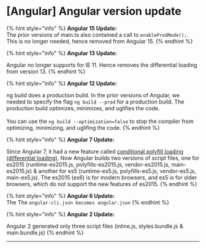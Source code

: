 # \[Angular] Angular version update

{% hint style="info" %}
**Angular 15 Update:**\
The prior versions of main.ts also contained a call to `enableProdMode();`. This is no longer needed, hence removed from Angular 15.
{% endhint %}

{% hint style="info" %}
**Angular 13 Update:**

Angular no longer supports for IE 11. Hence removes the differential loading from version 13.
{% endhint %}

{% hint style="info" %}
**Angular 12 Update:**&#x20;

ng build does a production build. In the prior versions of Angular, we needed to specify the flag `ng build --prod` for a production build. The production build optimizes, minimizes, and uglifies the code.\
\
You can use the `ng build --optimization=false` to stop the compiler from optimizing, minimizing, and uglifing the code.
{% endhint %}

{% hint style="info" %}
**Angular 7 Update:**

Since Angular 7, it had a new feature called [conditional polyfill loading (differential loading)](https://auth0.com/blog/angular-8-differential-loading/). Now Angular builds two versions of script files, one for es2015 (runtime-es2015.js, polyfills-es2015.js, vendor-es2015.js, main-es2015.js) & another for es5 (runtime-es5.js, polyfills-es5.js, vendor-es5.js, main-es5.js). The es2015 (es6) is for modern browsers, and es5 is for older browsers, which do not support the new features of es2015.
{% endhint %}

{% hint style="info" %}
**Angular 6 Update:**\
The The `angular-cli.json becomes angular.json`
{% endhint %}

{% hint style="info" %}
**Angular 2 Update:**&#x20;

Angular 2 generated only three script files (inline.js, styles.bundle.js & main.bundle.js)
{% endhint %}

****
